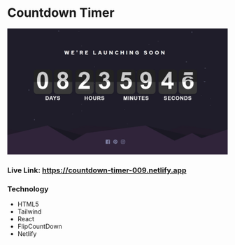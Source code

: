 # Countdown Timer
![Alt text](src/assets/images/project-preview.jpg)
### Live Link: https://countdown-timer-009.netlify.app

### Technology

- HTML5
- Tailwind
- React
- FlipCountDown
- Netlify